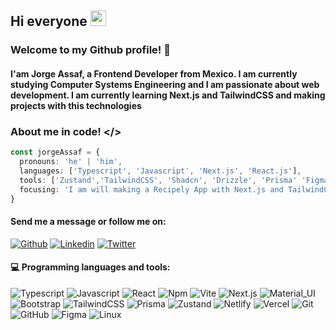 ## Hi everyone <img width="25px" height="25px" src="https://c.tenor.com/nebZyl8oN7IAAAAi/wave-hello.gifg">

### Welcome to my Github profile! 👋
#### I'am Jorge Assaf, a Frontend Developer from Mexico. I am currently studying Computer Systems Engineering and I am passionate about web development. I am currently learning Next.js and TailwindCSS and making projects with this technologies 

### About me in code! </>

```typescript
const jorgeAssaf = {
  pronouns: 'he' | 'him',
  languages: ['Typescript', 'Javascript', 'Next.js', 'React.js'],
  tools: ['Zustand','TailwindCSS', 'Shadcn', 'Drizzle', 'Prisma' 'Figma', 'Git', 'Github', 'Vercel'],
  focusing: 'I am will making a Recipely App with Next.js and TailwindCSS',
}
```
#### Send me a message or follow me on:
[![Github](https://img.shields.io/badge/-Github-000?style=flat&logo=Github&logoColor=white)](https://github.com/JorgeAssaf)
[![Linkedin](https://img.shields.io/badge/-LinkedIn-blue?style=flat&logo=Linkedin&logoColor=white)](https://www.linkedin.com/in/jorge-enrique-assaf/)
[![Twitter](https://img.shields.io/badge/-Twitter-1DA1F2?style=flat&logo=Twitter&logoColor=white)](https://twitter.com/EnriqueAssaf)



#### :computer: Programming languages and tools: 
  
![Typescript](https://img.shields.io/badge/-typescript-black?style=flat-square&logo=typescript)
![Javascript](https://img.shields.io/badge/-Javascript-black?style=flat-square&logo=javascript)
![React](https://img.shields.io/badge/-React-black?style=flat-square&logo=react)
![Npm](https://img.shields.io/badge/-Npm-black?style=flat-square&logo=Npm)
![Vite](https://img.shields.io/badge/-Vite-black?style=flat-square&logo=Vite)
![Next.js](https://img.shields.io/badge/-Next-black?style=flat-square&logo=Next.js)
![Material_UI](https://img.shields.io/badge/-Material_UI-black?style=flat-square&logo=material-ui)
![Bootstrap](https://img.shields.io/badge/-Bootstrap-black?style=flat-square&logo=bootstrap)
![TailwindCSS](https://img.shields.io/badge/-TailwindCSS-black?style=flat-square&logo=tailwind-css)
![Prisma](https://img.shields.io/badge/-Prisma-black?style=flat-square&logo=prisma)
![Zustand](https://img.shields.io/badge/-Zustand-black?style=flat-square&logo=zustand)
![Netlify](https://img.shields.io/badge/-Netlify-black?style=flat-square&logo=netlify)
![Vercel](https://img.shields.io/badge/-Vercel-black?style=flat-square&logo=vercel)
![Git](https://img.shields.io/badge/-Git-black?style=flat-square&logo=git)
![GitHub](https://img.shields.io/badge/-GitHub-black?style=flat-square&logo=github)
![Figma](https://img.shields.io/badge/-Figma-black?style=flat-square&logo=figma)
![Linux](https://img.shields.io/badge/-Linux-black?style=flat-square&logo=Linux)
